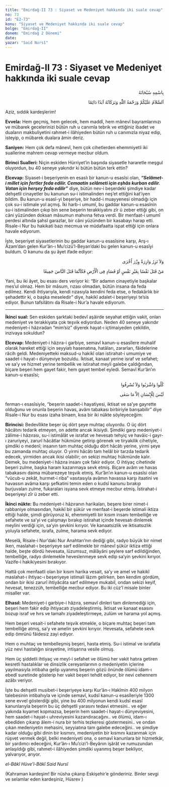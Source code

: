 ```yaml
---
title: "Emirdağ-II 73 : Siyaset ve Medeniyet hakkında iki suale cevap"
no: 73
id: "E2-73"
konu: "Siyaset ve Medeniyet hakkında iki suale cevap"
bolge: "Emirdağ-II"
donem: "Emirdağ 2 Dönemi"
date: 
yazar: "Said Nursî"
---
```


# Emirdağ-II 73 : Siyaset ve Medeniyet hakkında iki suale cevap

<p class="arabic" dir="rtl" title="Meal: “Her türlü noksan sıfatlardan yüce olan Allah’ın adıyla.”">بِاسْمِهِ سُبْحَانَهُ</p>

<p class="arabic" dir="rtl" title="Meal: “Allah’ın selâmı, rahmeti ve bereketleri, ebedî ve dâimî olarak üzerinize olsun.”">اَلسَّلاَمُ عَلَيْكُمْ وَرَحْمَةُ اللّٰهِ وَبَرَكَاتُهُ اَبَدًا دَائِمًا</p>

Aziz, sıddık kardeşlerim!

**Evvela:** Hem geçmiş, hem gelecek, hem maddî, hem mânevî bayramlarınızı ve mübarek gecelerinizi bütün ruh u canımla tebrik ve ettiğiniz ibadet ve duaların makbuliyetini rahmet-i ilâhiyeden bütün ruh u canımızla niyaz edip, isteyip, o mübarek dualara âmin deriz.

**Saniyen:** Hem çok defa mânevî, hem çok cihetlerden ehemmiyetli iki suallerine mahrem cevap vermeye mecbur oldum.

**Birinci Sualleri:** Niçin eskiden Hürriyet’in başında siyasetle hararetle meşgul oluyordun, bu 40 seneye yakındır ki bütün bütün terk ettin?

**Elcevap:** Siyaset-i beşeriyenin en esaslı bir kanun-u esasîsi olan, ***“Selâmet-i millet için fertler feda edilir. Cemaatin selâmeti için eşhâs kurban edilir. Vatan için herşey feda edilir”*** diye, bütün nev-i beşerdeki şimdiye kadar dehşetli cinayetler bu kanunun su-i istimalinden neş’et ettiğini kat’iyen bildim. Bu kanun-u esasî-yi beşeriye, bir hadd-i muayyenesi olmadığı için çok su-i istimale yol açmış. İki harb-i umumî, bu gaddar kanun-u esasînin su-i istimalinden çıkıp bin sene beşerin terakkiyatını zîr ü zeber ettiği gibi, on câni yüzünden doksan mâsumun mahvına fetva verdi. Bir menfaat-i umumî perdesi altında şahsî garazlar, bir câni yüzünden bir kasabayı harap etti. Risale-i Nur bu hakikati bazı mecmua ve müdafaatta ispat ettiği için onlara havale ediyorum.

İşte, beşeriyet siyasetlerinin bu gaddar kanun-u esasîsine karşı, Arş-ı Âzam’dan gelen Kur’ân-ı Mu’cizü’l-Beyan’daki bu gelen kanun-u esasîyi buldum. O kanunu da şu âyet ifade ediyor:

<p class="arabic" dir="rtl" title="Meal: “Hiçbir günahkâr başka bir günahkârın yükünü yüklenmez.” [En’âm Sûresi, 6:164; İsrâ Sûresi, 17:15; Fâtır Sûresi, 35:18; Zümer Sûresi, 39:7]">وَلاَ تَزِرُ وَازِرَةٌ وِزْرَ اُخْرٰى</p>

<p class="arabic" dir="rtl" title="Meal: “Kim, bir insanı, bir can karşılığı veya yeryüzünde bir bozgunculuk çıkarmak karşılığı olmaksızın öldürürse, o sanki bütün insanları öldürmüştür.” (Mâide Sûresi, 5:32)">مَنْ قَتَلَ نَفْسًا بِغَيْرِ نَفْسٍ اَوْ فَسَادٍ فِى الْأَرْضِ فَكَاَنَّمَا قَتَلَ النَّاسَ جَمِيعًا</p>

Yani, bu iki âyet, bu esası ders veriyor ki: “Bir adamın cinayetiyle başkalar mes’ul olmaz. Hem bir mâsum, rızası olmadan, bütün insana da feda edilmez. Kendi ihtiyarıyla, kendi rızasıyla kendini feda etse, o fedakârlık bir şehadettir ki, o başka meseledir” diye, hakikî adalet-i beşeriyeyi te’sis ediyor. Bunun tafsilâtını da Risale-i Nur’a havale ediyorum.

***

**İkinci sual:** Sen eskiden şarktaki bedevî aşâirde seyahat ettiğin vakit, onları medeniyet ve terakkiyata çok teşvik ediyordun. Neden 40 seneye yakındır medeniyet-i hâzıradan “mim’siz” diyerek hayat-ı içtimaiyeden çekildin, inzivaya sokuldun?

**Elcevap:** Medeniyet-i hâzıra-i garbiye, semavî kanun-u esasîlere muhalif olarak hareket ettiği için seyyiatı hasenatına, hatâları, zararları, fâidelerine râcih geldi. Medeniyetteki maksud-u hakikî olan istirahat-i umumiye ve saadet-i hayat-ı dünyeviye bozuldu. İktisat, kanaat yerine israf ve sefahet; ve sa’y ve hizmet yerine tembellik ve istirahat meyli galebe çaldığından, biçare beşeri hem gayet fakir, hem gayet tembel eyledi. Semavî Kur’ân’ın kanun-u esasîsi;

<p class="arabic" dir="rtl" title="Meal: “Yiyin için fakat israf etmeyin.” [A’râf Sûresi, 7:31]">كُلُوا وَاشْرَبُوا وَلاَ تُسْرِفُوا</p>

<p class="arabic" dir="rtl" title="Meal: “İnsan için ancak çalıştığı vardır.” [Necm Sûresi, 53:39]">لَيْسَ لِلْإِنْسَانِ اِلاَّ مَا سَعٰى</p>

ferman-ı esasîsiyle, “beşerin saadet-i hayatiyesi, iktisat ve sa’ye gayrette olduğunu ve onunla beşerin havas, avâm tabakası birbiriyle barışabilir” diye Risale-i Nur bu esası izaha binaen, kısa bir iki nükte söyleyeceğim:

**Birincisi:** Bedevîlikte beşer üç dört şeye muhtaç oluyordu. O üç dört hâcâtını tedarik etmeyen, on adette ancak ikisiydi. Şimdiki garp medeniyet-i zâlime-i hâzırası, su-i istimâlât ve israfat ve hevesatı tehyiç ve havâic-i gayr-ı zaruriyeyi, zarurî hâcâtlar hükmüne getirip görenek ve tiryakilik cihetiyle, şimdiki o medenî; insanın tam muhtaç olduğu dört hâcâtı yerine, yirmi şeye bu zamanda muhtaç oluyor. O yirmi hâcâtı tam helâl bir tarzda tedarik edecek, yirmiden ancak ikisi olabilir; on sekizi muhtaç hükmünde kalır. Demek, bu medeniyet-i hâzıra insanı çok fakir ediyor. O ihtiyaç cihetinde beşeri zulme, başka haram kazanmaya sevk etmiş. Biçare avâm ve havas tabakasını daima mübarezeye teşvik etmiş. Kur’ân’ın kanun-u esasîsi olan “vücub-u zekât, hurmet-i riba” vasıtasıyla avâmın havassa karşı itaatini ve havassın avâma karşı şefkatini temin eden o kudsî kanunu bırakıp burjuvaları zulme, fukaraları isyana sevk etmeye mecbur etmiş. İstirahat-i beşeriyeyi zîr ü zeber etti.

**İkinci nükte:** Bu medeniyet-i hâzıranın harikaları, beşere birer nimet-i rabbaniye olmasından, hakikî bir şükür ve menfaat-i beşerde istimali iktiza ettiği halde, şimdi görüyoruz ki, ehemmiyetli bir kısım insanı tembelliğe ve sefahete ve sa’yi ve çalışmayı bırakıp istirahat içinde hevesatı dinlemek meylini verdiği için, sa’yin şevkini kırıyor. Ve kanaatsizlik ve iktisatsızlık yoluyla sefahete, israfa, zulme, harama sevk ediyor.

Meselâ, Risale-i Nur’daki Nur Anahtarı’nın dediği gibi, radyo büyük bir nimet iken, maslahat-ı beşeriyeye sarf edilmekle bir mânevî şükür iktiza ettiği halde, beşte dördü hevesata, lüzumsuz, mâlâyâni şeylere sarf edildiğinden, tembelliğe, radyo dinlemekle heveslenmeye sevk edip sa’yin şevkini kırıyor. Vazife-i hakikiyesini bırakıyor.

Hattâ çok menfaatli olan bir kısım harika vesait, sa’y ve amel ve hakikî maslahat-ı ihtiyac-ı beşeriyeye istimali lâzım gelirken, ben kendim gördüm, ondan bir ikisi zarurî ihtiyâcâta sarf edilmeye mukabil, ondan sekizi keyif, hevesat, tenezzüh, tembelliğe mecbur ediyor. Bu iki cüz’î misale binler misaller var.

**Elhasıl:** Medeniyet-i garbiye-i hâzıra, semavî dinleri tam dinlemediği için, beşeri hem fakir edip ihtiyacatı ziyadeleştirmiş. İktisat ve kanaat esasını bozup israf ve hırs ve tamahı ziyadeleştirmeye, zulüm ve harama yol açmış.

Hem beşeri vesait-i sefahete teşvik etmekle, o biçare muhtaç beşeri tam tembelliğe atmış, sa’y ve amelin şevkini kırıyor. Hevesata, sefahete sevk edip ömrünü fâidesiz zayi ediyor.

Hem o muhtaç ve tembelleşmiş beşeri, hasta etmiş. Su-i istimal ve israfatla yüz nevi hastalığın sirayetine, intişarına vesile olmuş.

Hem üç şiddetli ihtiyaç ve meyl-i sefahet ve ölümü her vakit hatıra getiren kesretli hastalıklar ve dinsizlik cereyanlarının o medeniyetin içlerine yayılmasıyla intibaha gelip uyanmış beşerin gözü önünde ölümü idam-ı ebedî suretinde gösterip her vakit beşeri tehdit ediyor, bir nevi cehennem azâbı veriyor.

İşte bu dehşetli musibet-i beşeriyeye karşı Kur’ân-ı Hakîmin 400 milyon talebesinin intibahıyla ve içinde semavî, kudsî kanun-u esasîleriyle 1300 sene evvel gösterdiği gibi, yine bu 400 milyonun kendi kudsî esasî kanunlarıyla beşerin bu üç dehşetli yarasını tedavi etmesini.. ve eğer yakında kıyamet kopmazsa, beşerin hem saadet-i hayat-ı dünyeviyesini, hem saadet-i hayat-ı uhreviyesini kazandıracağını.. ve ölümü, idam-ı ebedîden çıkarıp âlem-i nura bir terhis tezkeresi göstermesini.. ve ondan çıkan medeniyetin mehasini, seyyiatına tam galebe edeceğini.. ve şimdiye kadar olduğu gibi dinin bir kısmını, medeniyetin bir kısmını kazanmak için rüşvet vermek değil, belki medeniyeti ona, o semavî kanunlara bir hizmetkâr, bir yardımcı edeceğini, Kur’ân-ı Mu’cizi’l-Beyânın işârât ve rumuzundan anlaşıldığı gibi, rahmet-i ilâhiyeden şimdiki uyanmış beşer bekliyor, yalvarıyor, arıyor.

*el-Bâkî Hüve’l-Bâkî*
*Said Nursî*

(Kahraman kardeşim! Bir nüsha çıkarıp Eskişehir’e gönderiniz. Binler sevgi ve selamlar eden kardeşiniz, Hüsrev )
